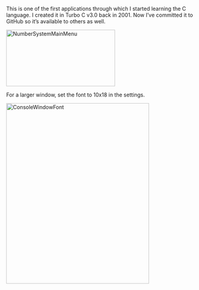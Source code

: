 This is one of the first applications through which I started learning the C language. I created it in Turbo C v3.0 back in 2001. Now I’ve committed it to GitHub so it’s available to others as well.

<img width="291" height="151" alt="NumberSystemMainMenu" src="https://github.com/user-attachments/assets/ab4fa4f3-705d-41d2-8e4d-f3ad18131452" />


For a larger window, set the font to 10x18 in the settings.

<img width="382" height="482" alt="ConsoleWindowFont" src="https://github.com/user-attachments/assets/8662e80f-a6cb-4807-b101-b5ba9363666f" />
